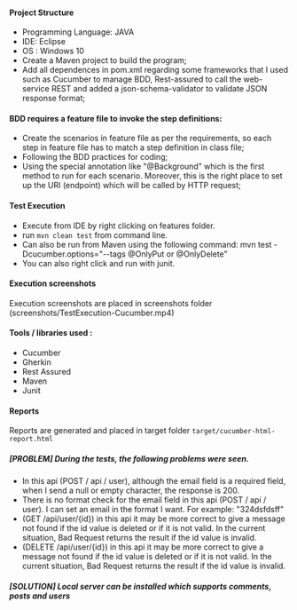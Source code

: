 #### Project Structure
* Programming Language: JAVA
* IDE: Eclipse
* OS : Windows 10
* Create a Maven project to build the program;
* Add all dependences in pom.xml regarding some frameworks that I used such as Cucumber to manage BDD, Rest-assured to call the web-service REST and added a json-schema-validator to validate JSON response format;

#### BDD requires a feature file to invoke the step definitions:

* Create the scenarios in feature file as per the requirements, so each step in feature file has to match a step definition in class file;
* Following the BDD practices for coding;
* Using the special annotation like "@Background" which is the first method to run for each scenario. Moreover, this is the right place to set up the URI (endpoint) which will be called by HTTP request;

#### Test Execution
* Execute from IDE by right clicking on features folder.
* run `mvn clean test` from command line.
* Can also be run from Maven using the following command: mvn test -Dcucumber.options="--tags @OnlyPut or @OnlyDelete"
* You can also right click and run with junit.

#### Execution screenshots
Execution screenshots are placed in screenshots folder (screenshots/TestExecution-Cucumber.mp4)

#### Tools / libraries used :
* Cucumber
* Gherkin
* Rest Assured
* Maven
* Junit

#### Reports
Reports are generated and placed in target folder
`target/cucumber-html-report.html`

##### [PROBLEM] During the tests, the following problems were seen.
* In this api (POST / api / user), although the email field is a required field, when I send a null or empty character, the response is 200.
* There is no format check for the email field in this api (POST / api / user). I can set an email in the format I want. For example: "324dsfdsff"
* (GET /api/user/{id}) in this api it may be more correct to give a message not found if the id value is deleted or if it is not valid. In the current situation, Bad Request returns the result if the id value is invalid.
* (DELETE /api/user/{id}) in this api it may be more correct to give a message not found if the id value is deleted or if it is not valid. In the current situation, Bad Request returns the result if the id value is invalid.
##### [SOLUTION] Local server can be installed which supports comments, posts and users



